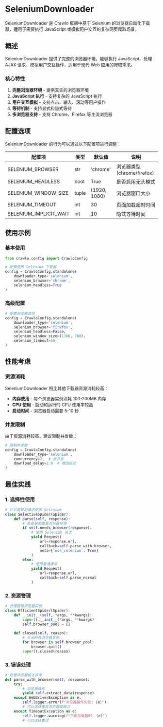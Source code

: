 # SeleniumDownloader

SeleniumDownloader 是 Crawlo 框架中基于 Selenium 的浏览器自动化下载器，适用于需要执行 JavaScript 或模拟用户交互的复杂网页爬取场景。

## 概述

SeleniumDownloader 提供了完整的浏览器环境，能够执行 JavaScript、处理 AJAX 请求、模拟用户交互操作，适用于现代 Web 应用的爬取需求。

### 核心特性

1. **完整浏览器环境** - 提供真实的浏览器环境
2. **JavaScript 执行** - 支持复杂的 JavaScript 执行
3. **用户交互模拟** - 支持点击、输入、滚动等用户操作
4. **等待机制** - 支持显式和隐式等待
5. **多浏览器支持** - 支持 Chrome、Firefox 等主流浏览器

## 配置选项

SeleniumDownloader 的行为可以通过以下配置项进行调整：

| 配置项 | 类型 | 默认值 | 说明 |
|--------|------|--------|------|
| SELENIUM_BROWSER | str | 'chrome' | 浏览器类型 (chrome/firefox) |
| SELENIUM_HEADLESS | bool | True | 是否启用无头模式 |
| SELENIUM_WINDOW_SIZE | tuple | (1920, 1080) | 浏览器窗口大小 |
| SELENIUM_TIMEOUT | int | 30 | 页面加载超时时间 |
| SELENIUM_IMPLICIT_WAIT | int | 10 | 隐式等待时间 |

## 使用示例

### 基本使用

```python
from crawlo.config import CrawloConfig

# 配置使用 Selenium 下载器
config = CrawloConfig.standalone(
    downloader_type='selenium',
    selenium_browser='chrome',
    selenium_headless=True
)
```

### 高级配置

```python
# 配置浏览器选项
config = CrawloConfig.standalone(
    downloader_type='selenium',
    selenium_browser='firefox',
    selenium_headless=False,
    selenium_window_size=(1366, 768),
    selenium_timeout=60
)
```

## 性能考虑

### 资源消耗

SeleniumDownloader 相比其他下载器资源消耗较高：

- **内存使用** - 每个浏览器实例消耗 100-200MB 内存
- **CPU 使用** - 启动和运行时 CPU 使用率较高
- **启动时间** - 浏览器启动需要 5-10 秒

### 并发限制

由于资源消耗较高，建议限制并发数：

```python
# 限制并发数
config = CrawloConfig.standalone(
    downloader_type='selenium',
    concurrency=2,  # 低并发
    download_delay=2.0  # 增加延迟
)
```

## 最佳实践

### 1. 选择性使用

```python
# 只对需要的请求使用 Selenium
class SelectiveSpider(Spider):
    def parse(self, response):
        # 检查是否需要浏览器环境
        if self.needs_browser(response):
            # 使用 Selenium 请求
            yield Request(
                url=response.url,
                callback=self.parse_with_browser,
                meta={'use_selenium': True}
            )
        else:
            # 使用普通请求
            yield Request(
                url=response.url,
                callback=self.parse_normal
            )
```

### 2. 资源管理

```python
# 合理管理浏览器实例
class EfficientSpider(Spider):
    def __init__(self, *args, **kwargs):
        super().__init__(*args, **kwargs)
        self.browser_pool = []
    
    def closed(self, reason):
        # 关闭所有浏览器实例
        for browser in self.browser_pool:
            browser.quit()
        super().closed(reason)
```

### 3. 错误处理

```python
# 处理浏览器相关异常
def parse_with_browser(self, response):
    try:
        # 浏览器操作
        yield self.extract_data(response)
    except WebDriverException as e:
        self.logger.error(f"浏览器操作失败: {e}")
        # 可以选择重启浏览器或跳过
    except TimeoutException as e:
        self.logger.warning(f"页面加载超时: {e}")
        # 可以选择重试
```
